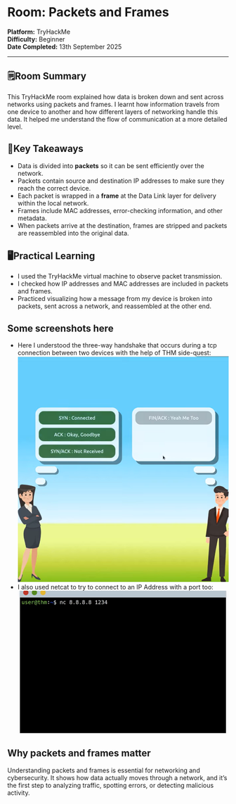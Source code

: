 # Room: Packets and Frames  
**Platform:** TryHackMe  
**Difficulty:** Beginner  
**Date Completed:** 13th September 2025  

---

## 🗒️Room Summary  
This TryHackMe room explained how data is broken down and sent across networks using packets and frames. I learnt how information travels from one device to another and how different layers of networking handle this data. It helped me understand the flow of communication at a more detailed level.  

## 🔑Key Takeaways  
- Data is divided into **packets** so it can be sent efficiently over the network.  
- Packets contain source and destination IP addresses to make sure they reach the correct device.  
- Each packet is wrapped in a **frame** at the Data Link layer for delivery within the local network.  
- Frames include MAC addresses, error-checking information, and other metadata.  
- When packets arrive at the destination, frames are stripped and packets are reassembled into the original data.  

## 🖥️Practical Learning  
- I used the TryHackMe virtual machine to observe packet transmission.  
- I checked how IP addresses and MAC addresses are included in packets and frames.  
- Practiced visualizing how a message from my device is broken into packets, sent across a network, and reassembled at the other end.  

## Some screenshots here  
- Here I understood the three-way handshake that occurs during a tcp connection between two devices with the help of THM side-quest:  
![Packet-Example](/images/tcp2.png)  
- I also used netcat to try to connect to an IP Address with a port too:  
![Frame-Example](/images/tcp3.png)  

## Why packets and frames matter  
Understanding packets and frames is essential for networking and cybersecurity. It shows how data actually moves through a network, and it’s the first step to analyzing traffic, spotting errors, or detecting malicious activity.
